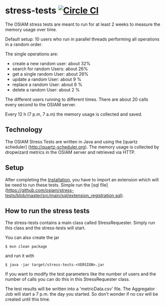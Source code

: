 # stress-tests [![Circle CI](https://circleci.com/gh/osiam/stress-tests.svg?style=svg)](https://circleci.com/gh/osiam/stress-tests)

The OSIAM stress tests are meant to run for at least 2 weeks to measure the
memory usage over time. 

Default setup: 10 users who run in parallel threads performing all operations
in a random order.

The single operations are:

* create a new random user: about 32%
* search for random Users: about 26%
* get a single random User: about 26%
* update a random User: about 9 %
* replace a random User: about 6 %
* delete a random User: about 2 %

The different users running to different times. There are about 20 calls every
second to the OSIAM server.

Every 12 h (7 p.m, 7 a.m) the memory usage is collected and saved.

## Technology

The OSIAM Stress Tests are written in Java and using the [quartz scheduler]
(http://quartz-scheduler.org).
The memory usage is collected by dropwizard metrics in the OSIAM server and
retrieved via HTTP.

## Setup

After completing the [Installation](../INSTALLATION.md), you have to import an
extension which will be need to run these tests. Simple run the [sql file]
(https://github.com/osiam/stress-tests/blob/master/src/main/sql/extension_registration.sql).

## How to run the stress tests

The stress-tests contains a main class called StressRequester. Simply run this
class and the stress-tests will start.

You can also create the jar 

    $ mvn clean package

and run it with

    $ java -jar target/stress-tests-<VERSION>.jar

If you want to modify the test parameters like the number of users and the
number of calls you can do this in this StressRequester class.

The test results will be written into a 'metricData.csv' file. The Aggregator
Job will start a 7 p.m. the day you started. So don't wonder if no csv will be
created until this time.
